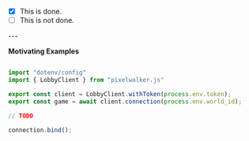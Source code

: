 <!-- This Pull Request has implemented/ has to implement -->

- [x] This is done. <!-- Add commit links here, when certain features where affected. -->
- [ ] This is not done.

--- <!-- Add one or many examples of using the SDK with the newly implemented features, remove block if not needed. -->

**Motivating Examples**

```ts

import "dotenv/config"
import { LobbyClient } from "pixelwalker.js"

export const client = LobbyClient.withToken(process.env.token);
export const game = await client.connection(process.env.world_id);

// TODO

connection.bind();
```
